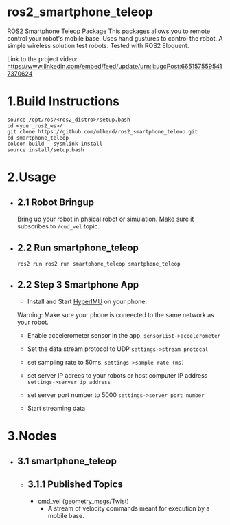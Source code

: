 # ros2_smartphone_teleop
ROS2 Smartphone Teleop Package
This packages allows you to remote control your robot's mobile base.
Uses hand gustures to control the robot.
A simple wireless solution test robots. Tested with ROS2 Eloquent.

Link to the project video: https://www.linkedin.com/embed/feed/update/urn:li:ugcPost:6651575595417370624

# 1.Build Instructions
 ```
 source /opt/ros/<ros2_distro>/setup.bash
 cd <your_ros2_ws>/
 git clone https://github.com/mlherd/ros2_smartphone_teleop.git
 cd smartphone_teleop
 colcon build --sysmlink-install
 source install/setup.bash
 ```
 
# 2.Usage
- ## 2.1 Robot Bringup
  Bring up your robot in phsical robot or simulation. Make sure it subscribes to `/cmd_vel` topic.
- ## 2.2 Run smartphone_teleop
  ```ros2 run ros2 run smartphone_teleop smartphone_teleop```
- ## 2.2 Step 3 Smartphone App
  - Install and Start [HyperIMU](https://play.google.com/store/apps/details?id=com.ianovir.hyper_imu&hl=en_US) on your phone.
  
  Warning: Make sure your phone is coneected to the same network as your robot.
  
  - Enable accelerometer sensor in the app. `sensorlist->accelerometer`
  
  - Set the data stream protocol to UDP `settings->stream protocal`
  
  - set sampling rate to 50ms. `settings->sample rate (ms)`
  
  - set server IP adrees to your robots or host computer IP address `settings->server ip address`
  
  - set server port number to 5000 `settings->server port number`
  
  - Start streaming data

# 3.Nodes

- ## 3.1 smartphone_teleop

  - ## 3.1.1 Published Topics
    - cmd_vel ([geometry_msgs/Twist](http://docs.ros.org/api/geometry_msgs/html/msg/Twist.html))
      - A stream of velocity commands meant for execution by a mobile base.

